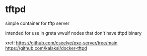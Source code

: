 # tftpd
simple container for tftp server

intended for use in greta wwulf nodes that don't have tftpd binary

xref: 
https://github.com/cseelye/pxe-server/tree/main
https://github.com/kalaksi/docker-tftpd

